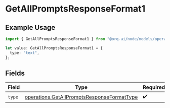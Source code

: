 # GetAllPromptsResponseFormat1

## Example Usage

```typescript
import { GetAllPromptsResponseFormat1 } from "@orq-ai/node/models/operations";

let value: GetAllPromptsResponseFormat1 = {
  type: "text",
};
```

## Fields

| Field                                                                                                    | Type                                                                                                     | Required                                                                                                 | Description                                                                                              |
| -------------------------------------------------------------------------------------------------------- | -------------------------------------------------------------------------------------------------------- | -------------------------------------------------------------------------------------------------------- | -------------------------------------------------------------------------------------------------------- |
| `type`                                                                                                   | [operations.GetAllPromptsResponseFormatType](../../models/operations/getallpromptsresponseformattype.md) | :heavy_check_mark:                                                                                       | N/A                                                                                                      |